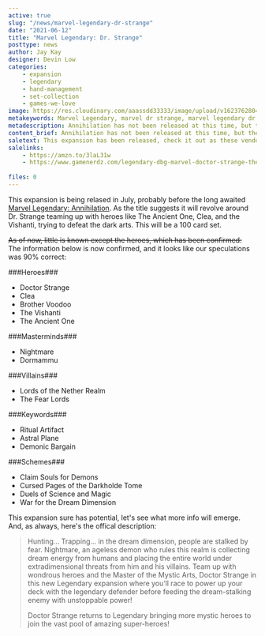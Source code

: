 ```yaml
---
active: true
slug: "/news/marvel-legendary-dr-strange"
date: "2021-06-12"
title: "Marvel Legendary: Dr. Strange"
posttype: news
author: Jay Kay
designer: Devin Low
categories: 
    - expansion
    - legendary
    - hand-management
    - set-collection
    - games-we-love
image: https://res.cloudinary.com/aaassdd33333/image/upload/v1623762804/drstrange.webp
metakeywords: Marvel Legendary, marvel dr strange, marvel legendary dr strange, legendary marvel dr strange, marvel legendary dr strange and the shadows at night
metadescription: Annihilation has not been released at this time, but the next one in line is in the pipe nevertheless. Dr. Strange will join us with his own expansion, Dr Strange & the Shadows at night.
content_brief: Annihilation has not been released at this time, but the next one in line is in the pipe nevertheless. Dr. Strange will join us with his own expansion, Dr Strange & the Shadows at night.
saletext: This expansion has been released, check it out as these vendors;
salelinks: 
    - https://amzn.to/3laL31w
    - https://www.gamenerdz.com/legendary-dbg-marvel-doctor-strange-the-shadows-of-nightmare-expansion?aff=34
   
files: 0
---
```

This expansion is being relased in July, probably before the long awaited [Marvel Legendary: Annihilation](https://www.boardgame-news.com/news/marvel-legendary-annihiliation). As the title suggests it will revolve around Dr. Strange teaming up with heroes like The Ancient One, Clea, and the Vishanti, trying to defeat the dark arts. This will be a 100 card set.

<del>As of now, little is known except the heroes, which has been confirmed:</del>  
The information below is now confirmed, and it looks like our speculations was 90% correct:

 ###Heroes###
 - Doctor Strange
 - Clea
 - Brother Voodoo
 - The Vishanti
 - The Ancient One

 ###Masterminds###
 - Nightmare
 - Dormammu

###Villains###
- Lords of the Nether Realm
- The Fear Lords

###Keywords###
- Ritual Artifact
- Astral Plane
- Demonic Bargain

###Schemes###
- Claim Souls for Demons
- Cursed Pages of the Darkholde Tome
- Duels of Science and Magic
- War for the Dream Dimension

This expansion sure has potential, let's see what more info will emerge.
And, as always, here's the offical description:

<blockquote>Hunting... Trapping... in the dream dimension, people are stalked by fear. Nightmare, an ageless demon who rules this realm is collecting dream energy from humans and placing the entire world under extradimensional threats from him and his villains. Team up with wondrous heroes and the Master of the Mystic Arts, Doctor Strange in this new Legendary expansion where you’ll race to power up your deck with the legendary defender before feeding the dream-stalking enemy with unstoppable power!

Doctor Strange returns to Legendary bringing more mystic heroes to join the vast pool of amazing super-heroes!</blockquote>